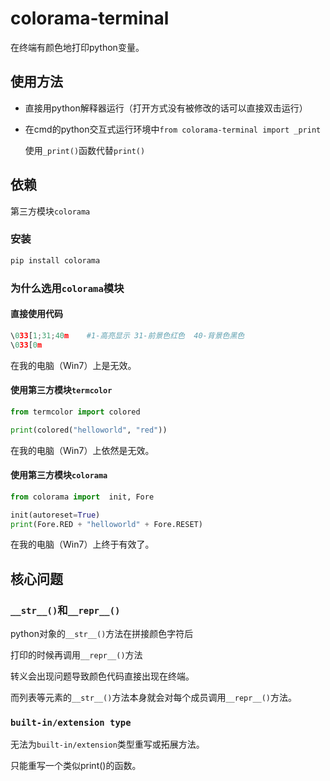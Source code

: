 # colorama-terminal

在终端有颜色地打印python变量。



## 使用方法

- 直接用python解释器运行（打开方式没有被修改的话可以直接双击运行）

- 在cmd的python交互式运行环境中`from colorama-terminal import _print`

  使用`_print()`函数代替`print()`



## 依赖

第三方模块`colorama`

### 安装

```bash
pip install colorama
```

### 为什么选用`colorama`模块

#### 直接使用代码

```python
\033[1;31;40m    #1-高亮显示 31-前景色红色  40-背景色黑色
\033[0m 
```

在我的电脑（Win7）上是无效。

#### 使用第三方模块`termcolor`

```python
from termcolor import colored

print(colored("helloworld", "red"))
```

在我的电脑（Win7）上依然是无效。

#### 使用第三方模块`colorama`

```python
from colorama import  init, Fore

init(autoreset=True)
print(Fore.RED + "helloworld" + Fore.RESET)
```

在我的电脑（Win7）上终于有效了。



## 核心问题

### `__str__()`和`__repr__()`

python对象的`__str__()`方法在拼接颜色字符后

打印的时候再调用`__repr__()`方法

转义会出现问题导致颜色代码直接出现在终端。

而列表等元素的`__str__()`方法本身就会对每个成员调用`__repr__()`方法。

### `built-in/extension type`

无法为`built-in/extension`类型重写或拓展方法。

只能重写一个类似print()的函数。